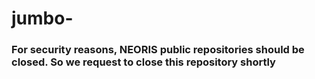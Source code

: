 # jumbo-
### For security reasons, **NEORIS** public repositories should be closed. So we request to close this repository shortly


